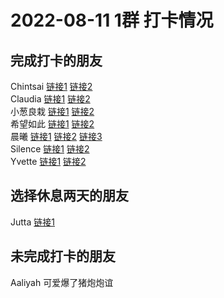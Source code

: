 # 2022-08-11 1群 打卡情况
## 完成打卡的朋友
Chintsai [链接1](http://mmbiz.qpic.cn/mmbiz_jpg/fKBOEML39zqwDnnUMJN5bx8eRBRdZP6bCMIMKBlnibydnDia86dgHUHj1GTocfBusvMpgGibiaKK6rVu5xEh7mmV9A/0) [链接2](http://mmbiz.qpic.cn/mmbiz_jpg/fKBOEML39zqwDnnUMJN5bx8eRBRdZP6bODHWXFST4n9oao1hX52ibGgM5MdQJS06mbm2g2Z8r4X2qU8zPPyTVYw/0) <br>Claudia [链接1](http://mmbiz.qpic.cn/mmbiz_jpg/EqM704vBbWAWEuBZOpibFmWQIK7hbMv0NKTVdfPBKwEzt5UIiblial6sILHs3eibzHGrJRO9DibttiauuCpjuibEUZXWQ/0) [链接2](http://mmbiz.qpic.cn/mmbiz_jpg/EqM704vBbWAWEuBZOpibFmWQIK7hbMv0NTuc4fxRribmibiaw8iaibdfPxHt03zEUvJaYEYV7o2cT9GeA5m8BnEK47XQ/0) <br>小葱良栽 [链接1](http://mmbiz.qpic.cn/mmbiz_jpg/rlzCzCGMBEqzAFZp7kjBj6TYqKTynSqIyGJeysEFPyiczYJ456am3ckZZbYeOSuwOuzol9HnicPpEdugqZFBEKqA/0) [链接2](http://mmbiz.qpic.cn/mmbiz_jpg/rlzCzCGMBEqzAFZp7kjBj6TYqKTynSqIcCsh3HkU9kfn4hc5HzDhMY4XxLUFrFZuPOG2S3vPS2DH47uEWtfkfA/0) <br>希望如此 [链接1](http://mmbiz.qpic.cn/mmbiz_jpg/3OJDq5op6dpuUfZx9LDuZ8y3ibsLG5BI05SwQJqEK0Zp9D17MkwrV0bcfWvgswjJwHeM2rOXJtfkC04ibKQFYviag/0) [链接2](http://mmbiz.qpic.cn/mmbiz_jpg/3OJDq5op6dpuUfZx9LDuZ8y3ibsLG5BI0diaGR2LF7Sy26exaQd7d9US3cVMxREItrMG4CYNl9cAYzmriauldhOpg/0) <br>晨曦 [链接1](http://mmbiz.qpic.cn/mmbiz_jpg/4rYayDxu0jXMFPNd24ULVicVEOVhCwlcFadrZv9N3RdtDNhv8ZxC59ZfUsrxVB8XGwLbOb388hehTLD8vcDJCdw/0) [链接2](http://mmbiz.qpic.cn/mmbiz_jpg/4rYayDxu0jXMFPNd24ULVicVEOVhCwlcFadrZv9N3RdtDNhv8ZxC59ZfUsrxVB8XGwLbOb388hehTLD8vcDJCdw/0) [链接3](http://mmbiz.qpic.cn/mmbiz_jpg/4rYayDxu0jXMFPNd24ULVicVEOVhCwlcFUF1OHyhibE8jqHK8ic1rC1ePTRrmAK985pbabiclViahKz0oIww12fp8jg/0) <br>Silence [链接1](http://mmbiz.qpic.cn/mmbiz_jpg/sGSnerdz48FmMqO7WmtreXPAuGGgxEB1CXCZhzL1UUQzdagoZp9u0UQ4HwNpVHG4UEibH3N4KbVQWQibubaJxDQw/0) [链接2](http://mmbiz.qpic.cn/mmbiz_jpg/sGSnerdz48FmMqO7WmtreXPAuGGgxEB1NtWibiajusfqgz2oZMhLpUnMMbicymxQm6kjj1O2vSYJ5o9SBcDnYIoLQ/0) <br>Yvette [链接1](http://mmbiz.qpic.cn/mmbiz_jpg/uFVGJUWIyalBibOYOd8d4zeqVPcY31jf9L7WaxiazbvibHArjzyp9G0MEqgQZlWFFRoDYwmJMXY2QmpFhibtX1bmPw/0) [链接2](http://mmbiz.qpic.cn/mmbiz_jpg/uFVGJUWIyalBibOYOd8d4zeqVPcY31jf9WU0iabHj4S6Yz88Miccnpj1VtjBRDlOV6TSxnia5IYkgR2dFbMxRNyTWQ/0) <br>
## 选择休息两天的朋友
Jutta [链接1](http://mmbiz.qpic.cn/mmbiz_jpg/VX3QEib83oGw8AzGnWxRicCheAHMctOY7S11UXP8qpXOq4I480LNGnx0Pia4Wm4ogBz0pUficrO35h0ykoBl4ujX3g/0) <br>
## 未完成打卡的朋友
Aaliyah
可爱爆了猪炮炮谊


